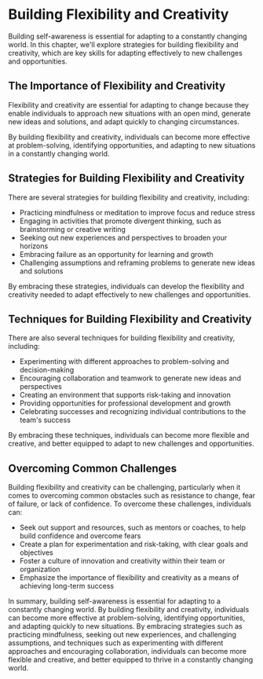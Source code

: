 Building Flexibility and Creativity
=======================================================================

Building self-awareness is essential for adapting to a constantly changing world. In this chapter, we'll explore strategies for building flexibility and creativity, which are key skills for adapting effectively to new challenges and opportunities.

The Importance of Flexibility and Creativity
--------------------------------------------

Flexibility and creativity are essential for adapting to change because they enable individuals to approach new situations with an open mind, generate new ideas and solutions, and adapt quickly to changing circumstances.

By building flexibility and creativity, individuals can become more effective at problem-solving, identifying opportunities, and adapting to new situations in a constantly changing world.

Strategies for Building Flexibility and Creativity
--------------------------------------------------

There are several strategies for building flexibility and creativity, including:

* Practicing mindfulness or meditation to improve focus and reduce stress
* Engaging in activities that promote divergent thinking, such as brainstorming or creative writing
* Seeking out new experiences and perspectives to broaden your horizons
* Embracing failure as an opportunity for learning and growth
* Challenging assumptions and reframing problems to generate new ideas and solutions

By embracing these strategies, individuals can develop the flexibility and creativity needed to adapt effectively to new challenges and opportunities.

Techniques for Building Flexibility and Creativity
--------------------------------------------------

There are also several techniques for building flexibility and creativity, including:

* Experimenting with different approaches to problem-solving and decision-making
* Encouraging collaboration and teamwork to generate new ideas and perspectives
* Creating an environment that supports risk-taking and innovation
* Providing opportunities for professional development and growth
* Celebrating successes and recognizing individual contributions to the team's success

By embracing these techniques, individuals can become more flexible and creative, and better equipped to adapt to new challenges and opportunities.

Overcoming Common Challenges
----------------------------

Building flexibility and creativity can be challenging, particularly when it comes to overcoming common obstacles such as resistance to change, fear of failure, or lack of confidence. To overcome these challenges, individuals can:

* Seek out support and resources, such as mentors or coaches, to help build confidence and overcome fears
* Create a plan for experimentation and risk-taking, with clear goals and objectives
* Foster a culture of innovation and creativity within their team or organization
* Emphasize the importance of flexibility and creativity as a means of achieving long-term success

In summary, building self-awareness is essential for adapting to a constantly changing world. By building flexibility and creativity, individuals can become more effective at problem-solving, identifying opportunities, and adapting quickly to new situations. By embracing strategies such as practicing mindfulness, seeking out new experiences, and challenging assumptions, and techniques such as experimenting with different approaches and encouraging collaboration, individuals can become more flexible and creative, and better equipped to thrive in a constantly changing world.

